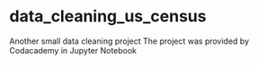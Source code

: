 # data_cleaning_us_census
Another small data cleaning project
The project was provided by Codacademy in Jupyter Notebook
